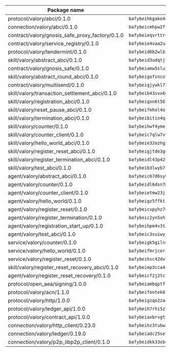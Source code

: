 | Package name                                                  | Package hash                                                  |
| ------------------------------------------------------------- | ------------------------------------------------------------- |
| protocol/valory/abci/0.1.0                                    | `bafybeihkgako44fzgurcv4hgbems4ptdtosae4lopnnr75eczb6kx3x2lm` |
| connection/valory/abci/0.1.0                                  | `bafybeicmhpw2f5c3vds6lwlv2q4fa5nd6zonnvgdretrwfly7ylpiofdqq` |
| contract/valory/gnosis_safe_proxy_factory/0.1.0               | `bafybeieqvrttr6fiidrzab5t2toyewixqg7oayvdo64sidi33ouro5ixdu` |
| contract/valory/service_registry/0.1.0                        | `bafybeie4vaa2udr4vluqni76dj2juuktogjkpwrbhbfqnskna3q2or2eka` |
| protocol/valory/tendermint/0.1.0                              | `bafybeid6b2wlb24g6d3godmqms44qvnpkhlvb27icotuobvnscmdmlhaha` |
| skill/valory/abstract_abci/0.1.0                              | `bafybeid3udqtjtl4txht2z3tm3z3mr2nqtoddtno3u3urxjqjbbpqeelli` |
| contract/valory/gnosis_safe/0.1.0                             | `bafybeiamw5sluyueflxsvzukmayctl3ijc76fx5twstwnc7ons6lw2goa4` |
| skill/valory/abstract_round_abci/0.1.0                        | `bafybeigofsncoyslx3bgmwwfjtuxvpw3zeo4uch7rrpfrlnflymzzwtvbu` |
| contract/valory/multisend/0.1.0                               | `bafybeigjywkl7hydjsrkogob3xebj2ifhqwmfhhxoeyrndzhhxi5u6amey` |
| skill/valory/transaction_settlement_abci/0.1.0                | `bafybeib43svx66aoq2baekns63qvwyz57ska4ytrmmkvjc6rolazxjr5uu` |
| skill/valory/registration_abci/0.1.0                          | `bafybeigxn6t56tzjykplqbkrsornimj67pvthorrjd3vzdqd2lgot6iiba` |
| skill/valory/reset_pause_abci/0.1.0                           | `bafybeifmhol4ouzl2fubkpjsjfyzoamh7mzybwguxsz6ywgnxhbgdn2imm` |
| skill/valory/termination_abci/0.1.0                           | `bafybeibitin4q4jdnolyitbbkjmkaujja3tyvfrisyqxc7batqjsbdchsy` |
| skill/valory/counter/0.1.0                                    | `bafybeihwf4ymejsriovlv3qqwyf3bkjifsb4ssaogwdgvs37dbwltoj27u` |
| skill/valory/counter_client/0.1.0                             | `bafybeic7qlw7vyovllmu35rb3cag4afduemo6ulr7sfkxtwtrjhlb2a5cq` |
| skill/valory/hello_world_abci/0.1.0                           | `bafybeie32ozhgpctic2nh7wkrmguroue7t3i5opkhxzgnawmvcric56ili` |
| skill/valory/register_reset_abci/0.1.0                        | `bafybeigjtde3g4xewvocphg45jtye2xxx62j5szx3zersa26ntzhyhgj3q` |
| skill/valory/register_termination_abci/0.1.0                  | `bafybeidl43p42hc37xllhyax6jh4anu6u7ufz7bktcdfgihy5mzq3vyfpi` |
| skill/valory/test_abci/0.1.0                                  | `bafybeib3lwyb7lbfmqnmtk4ajfhyxu4iw7f2g2sevisqyom7nznbopcqpi` |
| agent/valory/abstract_abci/0.1.0                              | `bafybeic67d6sywf6wrmsdlg77rnrm26gdwmmdatvphthbfoqfokpvb6ik4` |
| agent/valory/counter/0.1.0                                    | `bafybeidl6dsn7m7hyv6euvtk4lwffehd4qhru25aeud65rvm5lsfgvqzfy` |
| agent/valory/counter_client/0.1.0                             | `bafybeietmw23jsfhwehuuzomutpxkydylfr7cynmpqrzcxmae2r62lst6e` |
| agent/valory/hello_world/0.1.0                                | `bafybeigz5ffktcmvsq2imjn6pvmg73ezw6gxdymahqgijcvzpilak75ghq` |
| agent/valory/register_reset/0.1.0                             | `bafybeicvpyhz7gv2hihbtyodkvti7i3swazqt4cj6e2dnxcxrjib6fp5ta` |
| agent/valory/register_termination/0.1.0                       | `bafybeic2yn5xhcrhrhnsgyldp6lsjztgzppnqb7du66l7clsphrzpgs6si` |
| agent/valory/registration_start_up/0.1.0                      | `bafybeihpm4v3tagx564xbpg7lp6bcptru2vlnlovhffykigvgaebiq3sh4` |
| agent/valory/test_abci/0.1.0                                  | `bafybeic3suiwyr3xqvmumwgiye5meoxmq4yaqkkl6rtghkblj337ijfhqm` |
| service/valory/counter/0.1.0                                  | `bafybeigk5giln64ynqdhbj5yxaazu5xpgkdfzdsjlfklaab45ulfovsw4i` |
| service/valory/hello_world/0.1.0                              | `bafybeifmrjcer3wyskrbwy5yhc7wo423uxlarfjfu2bn4ys7zskav3wq4i` |
| service/valory/register_reset/0.1.0                           | `bafybeihsc42dvbfxcr7poqaw7gkyme5vu2a4srn76dk5gubz3t5cm2gfbu` |
| skill/valory/register_reset_recovery_abci/0.1.0               | `bafybeiep3cca4u7jakjo33j7ndqe47nortfetftiuo7tcyyamcvyxffvsu` |
| agent/valory/register_reset_recovery/0.1.0                    | `bafybeicf2j2tcv62ogsyxsqvecvvtina3jmw4q6prpk3vk6ferpog3vqjq` |
| protocol/open_aea/signing/1.0.0                               | `bafybeiambqptflge33eemdhis2whik67hjplfnqwieoa6wblzlaf7vuo44` |
| protocol/valory/acn/1.1.0                                     | `bafybeifontek6tvaecatoauiule3j3id6xoktpjubvuqi3h2jkzqg7zh7a` |
| protocol/valory/http/1.0.0                                    | `bafybeigzqo2zaakcjtzzsm6dh4x73v72xg6ctk6muyp5uq5ueb7y34fbxy` |
| protocol/valory/ledger_api/1.0.0                              | `bafybeih7rhi5zvfvwakx5ifgxsz2cfipeecsh7bm3gnudjxtvhrygpcftq` |
| protocol/valory/contract_api/1.0.0                            | `bafybeiaxbrvgtbdrh4lslskuxyp4awyr4whcx3nqq5yrr6vimzsxg5dy64` |
| connection/valory/http_client/0.23.0                          | `bafybeihz3tubwado7j3wlivndzzuj3c6fdsp4ra5r3nqixn3ufawzo3wii` |
| connection/valory/ledger/0.19.0                               | `bafybeiadc25se7dgnn4mufztwpzdono4xsfs45qknzdqyi3gckn6ccuv44` |
| connection/valory/p2p_libp2p_client/0.1.0                     | `bafybeidkk33xbga54szmitk6uwsi3ef56hbbdbuasltqtiyki34hgfpnxa` |
